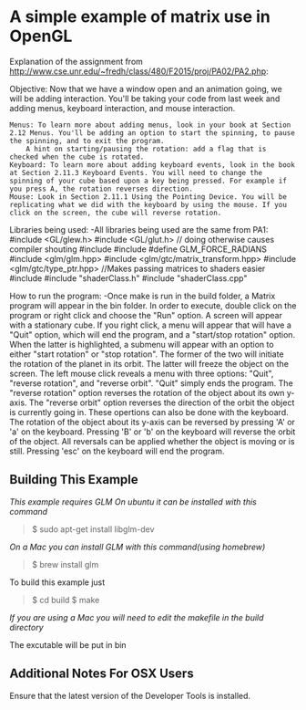 A simple example of matrix use in OpenGL
========================================

Explanation of the assignment from <http://www.cse.unr.edu/~fredh/class/480/F2015/proj/PA02/PA2.php>:

 Objective: Now that we have a window open and an animation going, we will be adding interaction. You'll be taking your code from last week and adding menus, keyboard interaction, and mouse interaction.

    Menus: To learn more about adding menus, look in your book at Section 2.12 Menus. You'll be adding an option to start the spinning, to pause the spinning, and to exit the program.
        A hint on starting/pausing the rotation: add a flag that is checked when the cube is rotated. 
    Keyboard: To learn more about adding keyboard events, look in the book at Section 2.11.3 Keyboard Events. You will need to change the spinning of your cube based upon a key being pressed. For example if you press A, the rotation reverses direction.
    Mouse: Look in Section 2.11.1 Using the Pointing Device. You will be replicating what we did with the keyboard by using the mouse. If you click on the screen, the cube will reverse rotation. 

Libraries being used:
-All libraries being used are the same from PA1: 
#include <GL/glew.h>
#include <GL/glut.h> // doing otherwise causes compiler shouting
#include <iostream>
#include <chrono>
#define GLM_FORCE_RADIANS
#include <glm/glm.hpp>
#include <glm/gtc/matrix_transform.hpp>
#include <glm/gtc/type_ptr.hpp> //Makes passing matrices to shaders easier
#include <fstream>
#include "shaderClass.h"
#include "shaderClass.cpp"

How to run the program:
-Once make is run in the build folder, a Matrix program will appear in the bin folder. In order to execute, double click on the program or right click and choose the "Run" option. A screen will appear with a stationary cube. If you right click, a menu will appear that will have a "Quit" option, which will end the program, and a "start/stop rotation" option. When the latter is highlighted, a submenu will appear with an option to either "start rotation"
or "stop rotation". The former of the two will initiate the rotation of the planet in its orbit. The latter will freeze the object on the screen. The left mouse click reveals a menu with three options: "Quit", "reverse rotation", and "reverse orbit". "Quit" simply ends the program. The "reverse rotation" option reverses the rotation of the object about its own y-axis. The "reverse orbit" option reverses the direction of the orbit the object is currently going in. These opertions can also be done with the keyboard. The rotation of the object about its y-axis can be reversed by pressing 'A' or 'a' on the keyboard. Pressing 'B' or 'b' on the keyboard will reverse the orbit of the object. All reversals can be applied whether the object is moving or is still. Pressing 'esc' on the keyboard will end the program.


Building This Example
---------------------

*This example requires GLM*
*On ubuntu it can be installed with this command*

>$ sudo apt-get install libglm-dev

*On a Mac you can install GLM with this command(using homebrew)*
>$ brew install glm

To build this example just 

>$ cd build
>$ make

*If you are using a Mac you will need to edit the makefile in the build directory*

The excutable will be put in bin

Additional Notes For OSX Users
------------------------------

Ensure that the latest version of the Developer Tools is installed.
